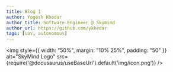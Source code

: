 ```yaml
---
title: Blog 1
author: Yogesh Khedar
author_title: Software Engineer @ Skymind
author_url: https://github.com/ykhedar
tags: [uav, autonomous]
---
```


<img style={{ width: "50%", margin: "10% 25%", padding: "50" }} 
    alt="SkyMind Logo" 
    src={require('@docusaurus/useBaseUrl').default('img/icon.png')}
/>


